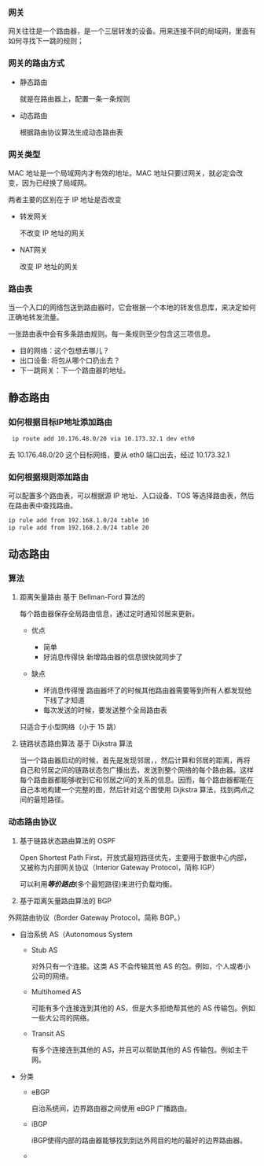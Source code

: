 ### 网关

网关往往是一个路由器，是一个三层转发的设备。用来连接不同的局域网，里面有如何寻找下一跳的规则；

### 网关的路由方式

- 静态路由

  就是在路由器上，配置一条一条规则

- 动态路由

  根据路由协议算法生成动态路由表



### 网关类型

MAC 地址是一个局域网内才有效的地址。MAC 地址只要过网关，就必定会改变，因为已经换了局域网。

两者主要的区别在于 IP 地址是否改变

- 转发网关

  不改变 IP 地址的网关

- NAT网关

  改变 IP 地址的网关



### 路由表

当一个入口的网络包送到路由器时，它会根据一个本地的转发信息库，来决定如何正确地转发流量。

一张路由表中会有多条路由规则。每一条规则至少包含这三项信息。

- 目的网络：这个包想去哪儿？
- 出口设备:  将包从哪个口扔出去？
- 下一跳网关：下一个路由器的地址。



## 静态路由



### 如何根据目标IP地址添加路由

```bash
 ip route add 10.176.48.0/20 via 10.173.32.1 dev eth0
```

去 10.176.48.0/20 这个目标网络，要从 eth0 端口出去，经过 10.173.32.1



### 如何根据规则添加路由

可以配置多个路由表，可以根据源 IP 地址、入口设备、TOS 等选择路由表，然后在路由表中查找路由。

```bash
ip rule add from 192.168.1.0/24 table 10 
ip rule add from 192.168.2.0/24 table 20
```



## 动态路由



### 算法

1. 距离矢量路由 基于 Bellman-Ford 算法的

   每个路由器保存全局路由信息，通过定时通知邻居来更新。

   - 优点
     - 简单
     - 好消息传得快 新增路由器的信息很快就同步了

   - 缺点
     - 坏消息传得慢 路由器坏了的时候其他路由器需要等到所有人都发现他下线了才知道
     - 每次发送的时候，要发送整个全局路由表

   只适合于小型网络（小于 15 跳）

2. 链路状态路由算法 基于 Dijkstra 算法

   当一个路由器启动的时候，首先是发现邻居，，然后计算和邻居的距离，再将自己和邻居之间的链路状态包广播出去，发送到整个网络的每个路由器。这样每个路由器都能够收到它和邻居之间的关系的信息。因而，每个路由器都能在自己本地构建一个完整的图，然后针对这个图使用 Dijkstra 算法，找到两点之间的最短路径。



### 动态路由协议

1. 基于链路状态路由算法的 OSPF 

   Open Shortest Path First，开放式最短路径优先，主要用于数据中心内部，又被称为内部网关协议（Interior Gateway Protocol，简称 IGP）

   可以利用***等价路由***(多个最短路径)来进行负载均衡。

2.  基于距离矢量路由算法的 BGP

   外网路由协议（Border Gateway Protocol，简称 BGP。）

   - 自治系统  AS（Autonomous System

     - Stub AS

       对外只有一个连接。这类 AS 不会传输其他 AS 的包。例如，个人或者小公司的网络。

     - Multihomed AS

       可能有多个连接连到其他的 AS，但是大多拒绝帮其他的 AS 传输包。例如一些大公司的网络。

     - Transit AS

       有多个连接连到其他的 AS，并且可以帮助其他的 AS 传输包。例如主干网。

   - 分类

     - eBGP

       自治系统间，边界路由器之间使用 eBGP 广播路由。

     - iBGP

       iBGP使得内部的路由器能够找到到达外网目的地的最好的边界路由器。

     -

